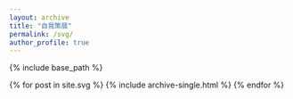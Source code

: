 ```yaml
---
layout: archive
title: "自我策展"
permalink: /svg/
author_profile: true
---
```


{% include base_path %}

{% for post in site.svg %}
  {% include archive-single.html %}
{% endfor %}